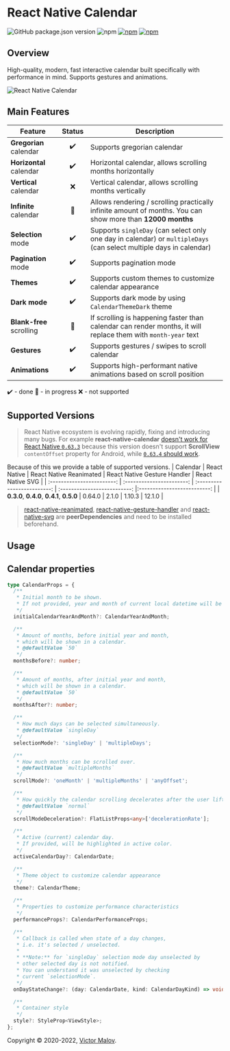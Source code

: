 # React Native Calendar

![GitHub package.json version](https://img.shields.io/github/package-json/v/breeffy/react-native-calendar?color=blue&style=flat-square)
![npm](https://img.shields.io/npm/v/@breeffy/react-native-calendar?color=yellow&label=npm%40latest&style=flat-square) [![npm](https://img.shields.io/github/license/breeffy/react-native-calendar?color=green&style=flat-square)](https://github.com/breeffy/react-native-calendar/blob/main/LICENSE) [![npm](https://img.shields.io/badge/types-Typescript-blue?style=flat-square)](https://www.npmjs.com/package/@gorhom/bottom-sheet)

## Overview

High-quality, modern, fast interactive calendar built specifically with performance in mind. Supports gestures and animations.

![React Native Calendar](./preview.gif)

## Main Features

| Feature                  |       Status       | Description                                                                                                         |
| ------------------------ | :----------------: | ------------------------------------------------------------------------------------------------------------------- |
| **Gregorian** calendar   | :heavy_check_mark: | Supports gregorian calendar                                                                                         |
| **Horizontal** calendar  | :heavy_check_mark: | Horizontal calendar, allows scrolling months horizontally                                                           |
| **Vertical** calendar    |        :x:         | Vertical calendar, allows scrolling months vertically                                                               |
| **Infinite** calendar    |   :construction:   | Allows rendering / scrolling practically infinite amount of months. You can show more than **12000 months**         |
| **Selection** mode       | :heavy_check_mark: | Supports `singleDay` (can select only one day in calendar) or `multipleDays` (can select multiple days in calendar) |
| **Pagination** mode      | :heavy_check_mark: | Supports pagination mode                                                                                            |
| **Themes**               | :heavy_check_mark: | Supports custom themes to customize calendar appearance                                                             |
| **Dark mode**            | :heavy_check_mark: | Supports dark mode by using `CalendarThemeDark` theme                                                               |
| **Blank-free** scrolling |   :construction:   | If scrolling is happening faster than calendar can render months, it will replace them with `month-year` text       |
| **Gestures**             | :heavy_check_mark: | Supports gestures / swipes to scroll calendar                                                                       |
| **Animations**           | :heavy_check_mark: | Supports high-performant native animations based on scroll position                                                 |

:heavy_check_mark: - done
:construction: - in progress
:x: - not supported

## Supported Versions

> React Native ecosystem is evolving rapidly, fixing and introducing many bugs. For example **react-native-calendar** [doesn't work for React Native `0.63.3`](https://github.com/facebook/react-native/issues/30533) because this version doesn't support **ScrollView** `contentOffset` property for Android, while [`0.63.4` should work](https://github.com/facebook/react-native/commit/ed29ba13f97f240c91fdf6c0ef3fb601046697b9).

Because of this we provide a table of supported versions.
| Calendar | React Native | React Native Reanimated | React Native Gesture Handler | React Native SVG |
| :------------------------: | :-----------------------: | :-------------------------: | :--------------------------: |:--------------------------: |
| **0.3.0**, **0.4.0**, **0.4.1**, **0.5.0** | 0.64.0 | 2.1.0 | 1.10.3 | 12.1.0 |

> [react-native-reanimated](https://github.com/software-mansion/react-native-reanimated), [react-native-gesture-handler](https://github.com/software-mansion/react-native-gesture-handler) and [react-native-svg](https://github.com/react-native-svg/react-native-svg) are **peerDependencies** and need to be installed beforehand.

## Usage

## Calendar properties

```ts
type CalendarProps = {
  /**
   * Initial month to be shown.
   * If not provided, year and month of current local datetime will be selected.
   */
  initialCalendarYearAndMonth?: CalendarYearAndMonth;

  /**
   * Amount of months, before initial year and month,
   * which will be shown in a calendar.
   * @defaultValue `50`
   */
  monthsBefore?: number;

  /**
   * Amount of months, after initial year and month,
   * which will be shown in a calendar.
   * @defaultValue `50`
   */
  monthsAfter?: number;

  /**
   * How much days can be selected simultaneously.
   * @defaultValue `singleDay`
   */
  selectionMode?: 'singleDay' | 'multipleDays';

  /**
   * How much months can be scrolled over.
   * @defaultValue `multipleMonths`
   */
  scrollMode?: 'oneMonth' | 'multipleMonths' | 'anyOffset';

  /**
   * How quickly the calendar scrolling decelerates after the user lifts their finger.
   * @defaultValue `normal`
   */
  scrollModeDeceleration?: FlatListProps<any>['decelerationRate'];

  /**
   * Active (current) calendar day.
   * If provided, will be highlighted in active color.
   */
  activeCalendarDay?: CalendarDate;

  /**
   * Theme object to customize calendar appearance
   */
  theme?: CalendarTheme;

  /**
   * Properties to customize performance characteristics
   */
  performanceProps?: CalendarPerformanceProps;

  /**
   * Callback is called when state of a day changes,
   * i.e. it's selected / unselected.
   *
   * **Note:** for `singleDay` selection mode day unselected by
   * other selected day is not notified.
   * You can understand it was unselected by checking
   * current `selectionMode`.
   */
  onDayStateChange?: (day: CalendarDate, kind: CalendarDayKind) => void;

  /**
   * Container style
   */
  style?: StyleProp<ViewStyle>;
};
```

Copyright © 2020-2022, [Victor Malov](https://github.com/likern).
